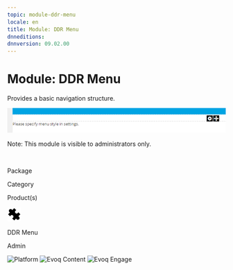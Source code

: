 ```yaml
---
topic: module-ddr-menu
locale: en
title: Module: DDR Menu
dnneditions: 
dnnversion: 09.02.00
---
```


# Module: DDR Menu

Provides a basic navigation structure.

  

![DDR Menu module](img/scr-module-DDRMenu.png)

  

Note: This module is visible to administrators only.

 

Package

Category

Product(s)

 ![icon](img/ico-module-ddrmenu.png) 

DDR Menu

Admin

 ![Platform](img/ico-dnn-platform.png) ![Evoq Content](img/ico-evoq-content.png) ![Evoq Engage](img/ico-evoq-engage.png)